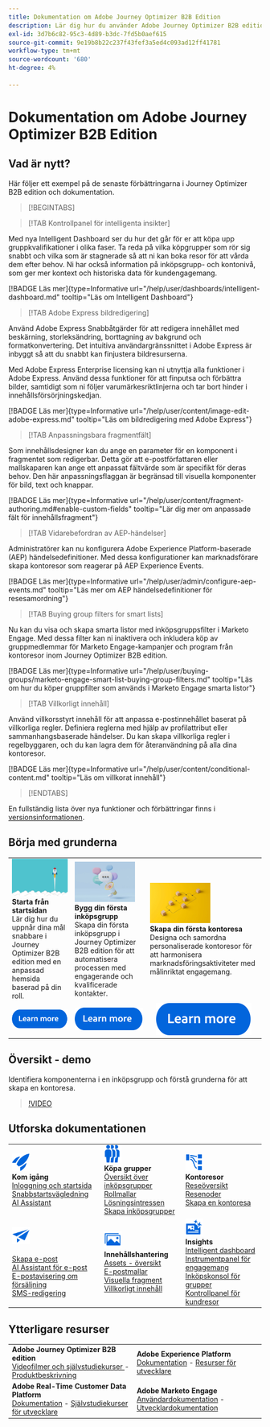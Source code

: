 ```yaml
---
title: Dokumentation om Adobe Journey Optimizer B2B Edition
description: Lär dig hur du använder Adobe Journey Optimizer B2B edition-funktionerna för att ordna konton och köpa gruppresor med hjälp av inbyggd generativ AI och branschledande automatisering.
exl-id: 3d7b6c82-95c3-4d89-b3dc-7fd5b0aef615
source-git-commit: 9e19b8b22c237f43fef3a5ed4c093ad12ff41781
workflow-type: tm+mt
source-wordcount: '680'
ht-degree: 4%

---
```


# Dokumentation om Adobe Journey Optimizer B2B Edition

## Vad är nytt?

Här följer ett exempel på de senaste förbättringarna i Journey Optimizer B2B edition och dokumentation.

>[!BEGINTABS]

>[!TAB Kontrollpanel för intelligenta insikter]

Med nya Intelligent Dashboard ser du hur det går för er att köpa upp gruppkvalifikationer i olika faser. Ta reda på vilka köpgrupper som rör sig snabbt och vilka som är stagnerade så att ni kan boka resor för att vårda dem efter behov. Ni har också information på inköpsgrupp- och kontonivå, som ger mer kontext och historiska data för kundengagemang.

[!BADGE Läs mer]{type=Informative url="/help/user/dashboards/intelligent-dashboard.md" tooltip="Läs om Intelligent Dashboard"}

>[!TAB Adobe Express bildredigering]

Använd Adobe Express Snabbåtgärder för att redigera innehållet med beskärning, storleksändring, borttagning av bakgrund och formatkonvertering. Det intuitiva användargränssnittet i Adobe Express är inbyggt så att du snabbt kan finjustera bildresurserna.

Med Adobe Express Enterprise licensing kan ni utnyttja alla funktioner i Adobe Express. Använd dessa funktioner för att finputsa och förbättra bilder, samtidigt som ni följer varumärkesriktlinjerna och tar bort hinder i innehållsförsörjningskedjan.

[!BADGE Läs mer]{type=Informative url="/help/user/content/image-edit-adobe-express.md" tooltip="Läs om bildredigering med Adobe Express"}

>[!TAB Anpassningsbara fragmentfält]

Som innehållsdesigner kan du ange en parameter för en komponent i fragmentet som redigerbar. Detta gör att e-postförfattaren eller mallskaparen kan ange ett anpassat fältvärde som är specifikt för deras behov. Den här anpassningsflaggan är begränsad till visuella komponenter för bild, text och knappar.

[!BADGE Läs mer]{type=Informative url="/help/user/content/fragment-authoring.md#enable-custom-fields" tooltip="Lär dig mer om anpassade fält för innehållsfragment"}

>[!TAB Vidarebefordran av AEP-händelser]

Administratörer kan nu konfigurera Adobe Experience Platform-baserade (AEP) händelsedefinitioner. Med dessa konfigurationer kan marknadsförare skapa kontoresor som reagerar på AEP Experience Events.

[!BADGE Läs mer]{type=Informative url="/help/user/admin/configure-aep-events.md" tooltip="Läs mer om AEP händelsedefinitioner för resesamordning"}

>[!TAB Buying group filters for smart lists]

Nu kan du visa och skapa smarta listor med inköpsgruppsfilter i Marketo Engage. Med dessa filter kan ni inaktivera och inkludera köp av gruppmedlemmar för Marketo Engage-kampanjer och program från kontoresor inom Journey Optimizer B2B edition.

[!BADGE Läs mer]{type=Informative url="/help/user/buying-groups/marketo-engage-smart-list-buying-group-filters.md" tooltip="Läs om hur du köper gruppfilter som används i Marketo Engage smarta listor"}

>[!TAB Villkorligt innehåll]

Använd villkorsstyrt innehåll för att anpassa e-postinnehållet baserat på villkorliga regler. Definiera reglerna med hjälp av profilattribut eller sammanhangsbaserade händelser. Du kan skapa villkorliga regler i regelbyggaren, och du kan lagra dem för återanvändning på alla dina kontoresor.

[!BADGE Läs mer]{type=Informative url="/help/user/content/conditional-content.md" tooltip="Läs om villkorat innehåll"}

>[!ENDTABS]

En fullständig lista över nya funktioner och förbättringar finns i [versionsinformationen](../user/release-notes/release-notes.md). <!-- Stay up-to-date with the latest changes in our documentation by visiting the [documentation updates page](using/rn/documentation-updates.md).-->

## Börja med grunderna

<table style="table-layout:fixed">
  <tr style="border: 0;">
    <td>
    <a href="home-page.md"><img width="120px" src="./assets/launch.png" alt="Produktanvändningsstart"></a>
    <div><strong>Starta från startsidan</strong><br/>Lär dig hur du uppnår dina mål snabbare i Journey Optimizer B2B edition med en anpassad hemsida baserad på din roll.</div>
    </td>
      <td>
    <a href="buying-groups/buying-groups-overview.md"><img width="120px" src="./assets/communication.png" alt="Köpgrupper"></a>
    <div><strong>Bygg din första inköpsgrupp</strong><br/>Skapa din första inköpsgrupp i Journey Optimizer B2B edition för att automatisera processen med engagerande och kvalificerade kontakter.</div>
    </td>
    <td>
    <a href="journeys/journey-overview.md"><img width="120px" src="./assets/flow.png" alt="Kontoresor"></a>
    <div><strong>Skapa din första kontoresa</strong><br/>Designa och samordna personaliserade kontoresor för att harmonisera marknadsföringsaktiviteter med målinriktat engagemang. 
    </div>
    </td>
  </tr>
  <tr style="border: 0;">
    <td align="center"><a href="home-page.md"><img src="../assets/learn-more.svg" alt="Läs mer"></a></td>
    <td align="center"><a href="buying-groups/buying-groups-overview.md"><img src="../assets/learn-more.svg" alt="Läs mer"></a></td>
    <td align="center"><a href="journeys/journey-overview.md"><img src="../assets/learn-more.svg" alt="Läs mer"></a></td>
    </tr>
</table>

## Översikt - demo

Identifiera komponenterna i en inköpsgrupp och förstå grunderna för att skapa en kontoresa.

>[!VIDEO](https://video.tv.adobe.com/v/3432054?quality=12)

## Utforska dokumentationen

<table style="table-layout:auto">
  <tr style="border: 0;">
    <td>
      <img src="../assets/do-not-localize/icon-quick-start.svg" width="35px" alt="Kom igång"><br/>
      <strong>Kom igång</strong><br/><a href="home-page.md">Inloggning och startsida</a><br/><a href="./start/get-started.md">Snabbstartsvägledning</a> <br/><a href="./start/ai-assistant.md">AI Assistant</a>
    </td>
    <!--
    <td>
      <img src="../assets/do-not-localize/icon-configure.svg" width="35px"><br/>
      <strong>Configuration<br/>administration</strong><br/><a href="using/configuration/channel-surfaces.md">Channel surfaces</a> - <a href="using/configuration/about-data-sources-events-actions.md">Configure journeys</a>  - <a href="using/administration/permissions-overview.md">Access control</a> - <a href="using/administration/sandboxes.md">Sandboxes management</a>
    </td> -->
    <td>
      <img src="../assets/do-not-localize/icon_audience.svg" width="35px" alt="Köpgrupper"><br/>
      <strong> Köpa grupper</strong><br/><a href="./buying-groups/buying-groups-overview.md">Översikt över inköpsgrupper</a><br/><a href="./buying-groups/buying-groups-role-templates.md">Rollmallar</a><br/><a href="./buying-groups/solution-interests.md">Lösningsintressen</a><br/><a href="./buying-groups/buying-groups-create.md">Skapa inköpsgrupper</a>
    </td>
    <td>
      <img src="../assets/do-not-localize/icon-paths.svg" width="35px" alt="Kontoresor"><br/>
      <strong>Kontoresor</strong><br/><a href="./journeys/journey-overview.md">Reseöversikt</a><br/><a href="./journeys/journey-nodes.md">Resenoder</a><br/><a href="./journeys/journey-overview.md#create-an-account-journey">Skapa en kontoresa</a>
    </td>
  </tr>
  <tr style="border: 0;">
    <td>
      <img src="../assets/do-not-localize/icon-campaign.svg" width="35px" alt="Reseinnehåll"><br/>
      <strong> </strong><br/><a href="./content/email-authoring.md">Skapa e-post</a><br/><a href="./content/ai-assistant-emails.md">AI Assistant för e-post</a><br/><a href="./content/sales-alert-email.md">E-postavisering om försäljning</a><br/><a href="./content/sms-authoring.md">SMS-redigering</a>
    </td>
        <td>
      <img src="../assets/do-not-localize/icon_assets.svg" width="35px" alt="Innehållshantering"><br/>
      <strong>Innehållshantering</strong><br/><a href="./content/assets-overview.md">Assets - översikt</a><br/><a href="./content/email-templates.md">E-postmallar</a><br/><a href="./content/fragments.md">Visuella fragment</a><br/><a href="./content/conditional-content.md">Villkorligt innehåll</a>
    </td>
    <td>
      <img src="../assets/do-not-localize/icon-offer.svg" width="35px" alt="Insikter och kontrollpaneler"><br/>
      <strong> Insights</strong><br/><a href="./dashboards/intelligent-dashboard.md">Intelligent dashboard</a><br/><a href="./dashboards/engagement-dashboard.md">Instrumentpanel för engagemang</a><br/><a href="./dashboards/buying-groups-dashboard.md">Inköpskonsol för grupper</a><br/><a href="./dashboards/journeys-dashboard.md">Kontrollpanel för kundresor</a>
    </td>

</tr>
</table>

## Ytterligare resurser

<table style="table-layout:fixed"><tr style="border: 0;">
<tr><td><strong>Adobe Journey Optimizer B2B edition</strong><br/>
<a href="https://experienceleague.adobe.com/en/docs/journey-optimizer-b2b-learn/tutorials/overview" target="_blank"> Videofilmer och självstudiekurser </a> - <a href="https://helpx.adobe.com/legal/product-descriptions/adobe-journey-optimizer-b2b.html" target="_blank">Produktbeskrivning</a> <!-- - <a href="https://www.adobe.com/content/dam/cc/en/security/pdfs/AJO_SecurityOverview.pdf" target="_blank">Security overview (PDF)</a> - <a href="https://developer.adobe.com/journey-optimizer-apis/" target="_blank">APIs reference</a> - <a href="https://experienceleague.adobe.com/tools/ajo-schemas/schema-dictionary.html" target="_blank">Journey Optimizer Schema Dictionary</a> -->
</td>
<td><strong>Adobe Experience Platform</strong><br/>
<a href="https://experienceleague.adobe.com/en/docs/experience-platform/landing/home" target="_blank">Dokumentation</a> - <a href="https://business.adobe.com/products/experience-platform/documentation-and-developer-resources.html" target="_blank">Resurser för utvecklare</a>
</td></tr>
<tr><td><strong>Adobe Real-Time Customer Data Platform</strong><br/>
<a href="https://experienceleague.adobe.com/en/docs/experience-platform/rtcdp/home" target="_blank">Dokumentation</a> - <a href="https://experienceleague.adobe.com/en/docs/platform-learn/getting-started-for-data-architects-and-data-engineers/overview" target="_blank">Självstudiekurser för utvecklare</a>
</td><td><strong>Adobe Marketo Engage</strong><br/>
<a href="https://experienceleague.adobe.com/en/docs/marketo/using/home" target="_blank">Användardokumentation</a> - <a href="https://experienceleague.adobe.com/en/docs/marketo-developer/marketo/home" target="_blank">Utvecklardokumentation</a>
</td>
</tr></table>

